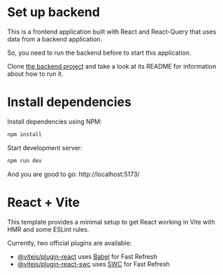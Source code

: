 # Set up backend

This is a frontend application built with React and React-Query that uses data from a backend application.

So, you need to run the backend before to start this application.

Clone [the backend project](https://github.com/ti-a-go/organo-backend) and take a look at its README for information about how to run it.

# Install dependencies

Install dependencies using NPM:

```sh
npm install
```

Start development server:

```sh
npm run dev
```

And you are good to go: http://localhost:5173/





# React + Vite

This template provides a minimal setup to get React working in Vite with HMR and some ESLint rules.

Currently, two official plugins are available:

- [@vitejs/plugin-react](https://github.com/vitejs/vite-plugin-react/blob/main/packages/plugin-react/README.md) uses [Babel](https://babeljs.io/) for Fast Refresh
- [@vitejs/plugin-react-swc](https://github.com/vitejs/vite-plugin-react-swc) uses [SWC](https://swc.rs/) for Fast Refresh
